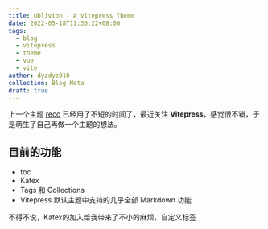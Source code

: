 ```yaml
---
title: Oblivion - A Vitepress Theme
date: 2022-05-18T11:30:22+08:00
tags:
  - blog
  - vitepress
  - theme
  - vue
  - vite
author: dyzdyz010
collection: Blog Meta
draft: true
---
```


上一个主题 [reco](https://github.com/vuepress-reco/vuepress-theme-reco-1.x) 已经用了不短的时间了，最近关注 **Vitepress**，感觉很不错，于是萌生了自己再做一个主题的想法。

## 目前的功能

- toc
- Katex
- Tags 和 Collections
- Vitepress 默认主题中支持的几乎全部 Markdown 功能

不得不说，Katex的加入给我带来了不小的麻烦，自定义标签